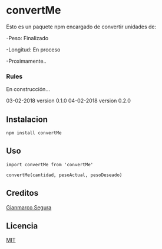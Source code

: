 # convertMe

Esto es un paquete npm encargado de convertir unidades de:

  -Peso: Finalizado

  -Longitud: En proceso

  -Proximamente..


### Rules

En construcción...

03-02-2018 version 0.1.0
04-02-2018 version 0.2.0


## Instalacion

```
npm install convertMe

```


## Uso

```
import convertMe from 'convertMe'

convertMe(cantidad, pesoActual, pesoDeseado)

```



## Creditos

[Gianmarco Segura](https://www.gianmarco.es/)


## Licencia

[MIT](https://opensource.org/licenses/MIT)
